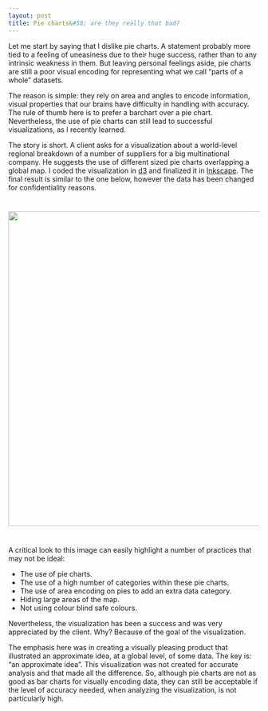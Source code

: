 ```yaml
---
layout: post
title: Pie charts&#58; are they really that bad?
---
```


<p>Let me start by saying that I dislike pie charts. A statement probably more tied to a feeling of uneasiness due to their huge success, rather than to any intrinsic weakness in them. But leaving personal feelings aside, pie charts are still a poor visual encoding for representing what we call &#8220;parts of a whole&#8221; datasets.</p>
<p>The reason is simple: they rely on area and angles to encode information, visual properties that our brains have difficulty in handling with accuracy. The rule of thumb here is to prefer a barchart over a pie chart. Nevertheless, the use of pie charts can still lead to successful visualizations, as I recently learned.</p>

<p>The story is short. A client asks for a visualization about a world-level regional breakdown of a number of suppliers for a big multinational company. He suggests the use of different sized pie charts overlapping a global map. I coded the visualization in <a href="http://d3js.org/">d3</a> and finalized it in <a href="http://www.inkscape.org/">Inkscape</a>. The final result is similar to the one below, however the data has been changed for confidentiality reasons.</p>

<img style="width:630px; margin: 25px 0;" src="{{ site.url }}/assets/raw_materials_fake.png">

<p>A critical look to this image can easily highlight a number of practices that may not be ideal:</p>
<ul>
  <li>The use of pie charts.</li>
  <li>The use of a high number of categories within these pie charts.</li>
  <li>The use of area encoding on pies to add an extra data category.</li>
  <li>Hiding large areas of the map.</li>
  <li>Not using colour blind safe colours.</li>
</ul>

<p>Nevertheless, the visualization has been a success and was very appreciated by the client. Why? Because of the goal of the visualization.</p>

<p>The emphasis here was in creating a visually pleasing product that illustrated an approximate idea, at a global level, of some data. The key is: &#8220;an approximate idea&#8221;. This visualization was not created for accurate analysis and that made all the difference. So, although pie charts are not as good as bar charts for visually encoding data, they can still be acceptable if the level of accuracy needed, when analyzing the visualization, is not particularly high.</p>

